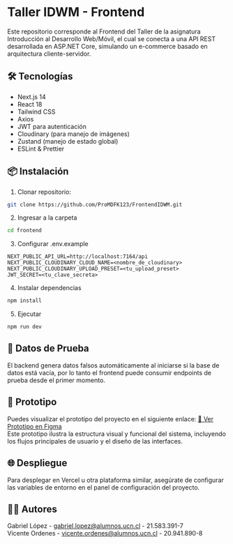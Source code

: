 # Taller IDWM - Frontend
Este repositorio corresponde al Frontend del Taller de la asignatura Introducción al Desarrollo Web/Móvil, el cual se conecta a una API REST desarrollada en ASP.NET Core, simulando un e-commerce basado en arquitectura cliente-servidor.

## 🛠️ Tecnologías
- Next.js 14
- React 18
- Tailwind CSS
- Axios
- JWT para autenticación
- Cloudinary (para manejo de imágenes)
- Zustand (manejo de estado global)
- ESLint & Prettier

## 📦 Instalación
1. Clonar repositorio:
```bash
git clone https://github.com/ProMDFK123/FrontendIDWM.git
```
2. Ingresar a la carpeta
```bash
cd frontend
```
3. Configurar .env.example
```env
NEXT_PUBLIC_API_URL=http://localhost:7164/api
NEXT_PUBLIC_CLOUDINARY_CLOUD_NAME=<nombre_de_cloudinary>
NEXT_PUBLIC_CLOUDINARY_UPLOAD_PRESET=<tu_upload_preset>
JWT_SECRET=<tu_clave_secreta>
```
4. Instalar dependencias
```bash
npm install
```
5. Ejecutar
```bash
npm run dev
```

## 🧪 Datos de Prueba
El backend genera datos falsos automáticamente al iniciarse si la base de datos está vacía, por lo tanto el frontend puede consumir endpoints de prueba desde el primer momento.

## 🎨 Prototipo
Puedes visualizar el prototipo del proyecto en el siguiente enlace:
[🔗 Ver Prototipo en Figma](https://www.figma.com/design/gxt7FeC5VxpNYZda5phaUt/idwm?node-id=0-1&t=3tMVCoYLxo9vCYtY-1)  
Este prototipo ilustra la estructura visual y funcional del sistema, incluyendo los flujos principales de usuario y el diseño de las interfaces.


## 🌐 Despliegue
Para desplegar en Vercel u otra plataforma similar, asegúrate de configurar las variables de entorno en el panel de configuración del proyecto.

## 🧑‍💻 Autores
Gabriel López - gabriel.lopez@alumnos.ucn.cl - 21.583.391-7  
Vicente Ordenes - vicente.ordenes@alumnos.ucn.cl - 20.941.890-8
